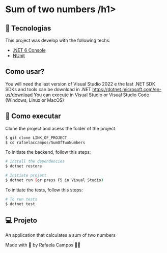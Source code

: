<p align="center">
  <h1>Sum of two numbers /h1>
</p>

## 🧪 Tecnologias

This project was develop with the following techs:

- [.NET 6 Console](https://learn.microsoft.com/pt-br/dotnet/core/whats-new/dotnet-6)
- [NUnit](https://nunit.org/)

## Como usar?

  You will need the last version of Visual Studio 2022 e the last .NET SDK
  SDKs and tools can be download in .NET https://dotnet.microsoft.com/en-us/download
  You can execute in Visual Studio or Visual Studio Code (Windows, Linux or MacOS)

## 🚀 Como executar

Clone the project and acess the folder of the project.

```bash
$ git clone LINK_OF_PROJECT
$ cd rafaelaccampos/SumOfTwoNumbers
```

To initiate the backend, follow this steps:
```bash
# Install the dependencies
$ dotnet restore

# Initiate project 
$ dotnet run (or press F5 in Visual Studio)
```

To initiate the tests, follow this steps:
```bash
# To run tests
$ dotnet test
```

## 💻 Projeto
An application that calculates a sum of two numbers

Made with 💜 by Rafaela Campos 👋🏻